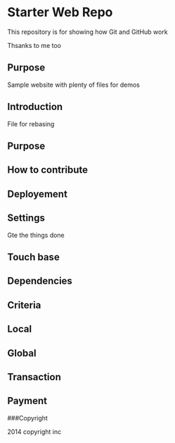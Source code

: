 # Starter Web Repo

This repository is for showing how Git and GitHub work


Thsanks to me too

## Purpose

Sample website with plenty of files for demos

## Introduction

File for rebasing 
## Purpose

## How to contribute

## Deployement 

## Settings 

Gte the things done

## Touch base

## Dependencies

## Criteria

## Local

## Global

## Transaction 

## Payment

###Copyright

2014 copyright inc
